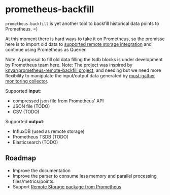 # prometheus-backfill

`prometheus-backfill` is yet another tool to backfill historical data points to Prometheus. =)

At this moment there is hard ways to take it on Prometheus, so the promisse here is to import old data to [supported remote storage integration](https://prometheus.io/docs/operating/integrations/#remote-endpoints-and-storage) and continue using Prometheus as Querier.

Note: A proposal to fill old data filling the tsdb blocks is under development by Prometheus team here.
Note: The project was inspired by [knyar/prometheus-remote-backfill project](https://github.com/knyar/prometheus-remote-backfill/blob/master/promremotewrite/promremotewrite.go), and needing but we need more flexibility to manipulate the input/output data generated by [must-gather monitoring collector](https://github.com/mtulio/must-gather-monitoring/tree/master/must-gather).

Supported **input**:
- compressed json file from Prometheus' API
- JSON file (TODO)
- CSV (TODO)

Supported **output**:
- InfluxDB (used as remote storage)
- Prometheus TSDB (TODO)
- Elasticsearch (TODO)

## Roadmap

- Improve the documentation
- Improve the parser to consume less memory and parallel processing files/metrics/points.
- Support [Remote Storage package from Prometheus](https://github.com/prometheus/prometheus/tree/main/storage/remote)
